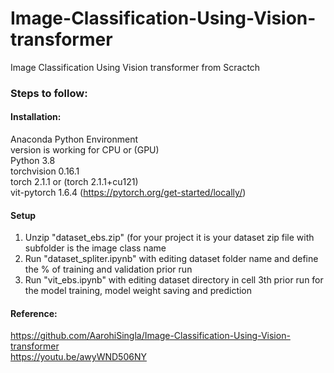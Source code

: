 # Image-Classification-Using-Vision-transformer
Image Classification Using Vision transformer from Scractch

### Steps to follow:
#### Installation:
Anaconda Python Environment <br/>
version is working for CPU or (GPU) <br/>
Python 3.8 <br/>
torchvision 0.16.1 <br/>
torch 2.1.1 or (torch 2.1.1+cu121) <br/>
vit-pytorch 1.6.4 (https://pytorch.org/get-started/locally/) <br/>
#### Setup
1. Unzip "dataset_ebs.zip" (for your project it is your dataset zip file with subfolder is the image class name<br/>
2. Run "dataset_spliter.ipynb" with editing dataset folder name and define the % of training and validation prior run <br/>
3. Run "vit_ebs.ipynb" with editing dataset directory in cell 3th prior run for the model training, model weight saving and prediction <br/>
#### Reference: 
https://github.com/AarohiSingla/Image-Classification-Using-Vision-transformer <br/>
https://youtu.be/awyWND506NY <br/>

